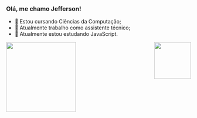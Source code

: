 ### Olá, me chamo Jefferson!

- 🎴 Estou cursando Ciências da Computação;
- 🔭 Atualmente trabalho como assistente técnico;
- 🌱 Atualmente estou estudando JavaScript.

<a href="https://github.com/JeffSSC/JeffSSC/blob/main/README.md">
  <img height=190 align="left" src="https://github-readme-stats.vercel.app/api?username=JeffSSC&show_icons=true&theme=synthwave" />
</a>

<a href="https://github.com/JeffSSC/JeffSSC/blob/main/README.md">
   <img height=100 align="right" src="https://github-readme-stats.vercel.app/api/top-langs/?username=JeffSSC&layout=pie" />
</a>
